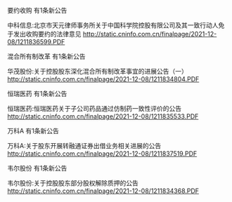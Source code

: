 要约收购 有1条新公告 

中科信息:北京市天元律师事务所关于中国科学院控股有限公司及其一致行动人免于发出收购要约的法律意见 http://static.cninfo.com.cn/finalpage/2021-12-08/1211836599.PDF 

混合所有制改革 有1条新公告 

华茂股份:关于控股股东深化混合所有制改革事宜的进展公告（一） http://static.cninfo.com.cn/finalpage/2021-12-08/1211834804.PDF 

恒瑞医药 有1条新公告 

恒瑞医药:恒瑞医药关于子公司药品通过仿制药一致性评价的公告 http://static.cninfo.com.cn/finalpage/2021-12-08/1211835533.PDF 

万科A 有1条新公告 

万科A:关于股东开展转融通证券出借业务相关进展的公告 http://static.cninfo.com.cn/finalpage/2021-12-08/1211837519.PDF 

韦尔股份 有1条新公告 

韦尔股份:关于控股股东部分股权解除质押的公告 http://static.cninfo.com.cn/finalpage/2021-12-08/1211834368.PDF 

